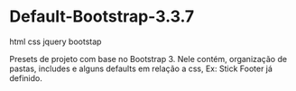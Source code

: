 # Default-Bootstrap-3.3.7

html
css
jquery
bootstap

Presets de projeto com base no Bootstrap 3. Nele contém, organização de pastas, includes e alguns defaults em relação a css, Ex: Stick Footer já definido.
